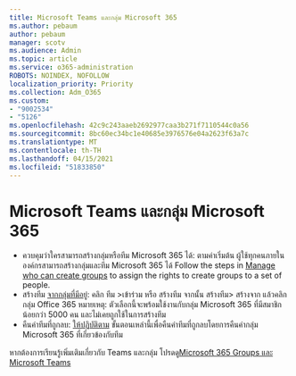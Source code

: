 ```yaml
---
title: Microsoft Teams และกลุ่ม Microsoft 365
ms.author: pebaum
author: pebaum
manager: scotv
ms.audience: Admin
ms.topic: article
ms.service: o365-administration
ROBOTS: NOINDEX, NOFOLLOW
localization_priority: Priority
ms.collection: Adm_O365
ms.custom:
- "9002534"
- "5126"
ms.openlocfilehash: 42c9c243aaeb2692977caa3b271f7110544c0a56
ms.sourcegitcommit: 8bc60ec34bc1e40685e3976576e04a2623f63a7c
ms.translationtype: MT
ms.contentlocale: th-TH
ms.lasthandoff: 04/15/2021
ms.locfileid: "51833850"
---
```

# <a name="microsoft-teams-and-microsoft-365-groups"></a>Microsoft Teams และกลุ่ม Microsoft 365

- ควบคุมว่าใครสามารถสร้างกลุ่มหรือทีม Microsoft 365 ได้: ตามค่าเริ่มต้น ผู้ใช้ทุกคนภายในองค์กรสามารถสร้างกลุ่มและทีม Microsoft 365 ได้ Follow the steps in [Manage who can create groups](https://support.office.com/article/4c46c8cb-17d0-44b5-9776-005fced8e618) to assign the rights to create groups to a set of people.
- สร้างทีม  [จากกลุ่มที่มีอยู่](https://support.microsoft.com/office/24ec428e-40d7-4a1a-ab87-29be7d145865): คลิก ทีม >เข้าร่วม หรือ สร้างทีม จากนั้น สร้างทีม> สร้างจาก แล้วคลิกกลุ่ม Office 365 หมายเหตุ: ตัวเลือกนี้จะพร้อมใช้งานกับกลุ่ม Microsoft 365 ที่มีสมาชิกน้อยกว่า 5000 คน และไม่เคยถูกใช้ในการสร้างทีม
- คืนค่าทีมที่ถูกลบ: [ให้ปฏิบัติตาม](https://docs.microsoft.com/microsoftteams/archive-or-delete-a-team#restore-a-deleted-team) ขั้นตอนเหล่านี้เพื่อคืนค่าทีมที่ถูกลบโดยการคืนค่ากลุ่ม Microsoft 365 ที่เกี่ยวข้องกับทีม

หากต้องการเรียนรู้เพิ่มเติมเกี่ยวกับ Teams และกลุ่ม โปรดดู[Microsoft 365 Groups และ Microsoft Teams](https://docs.microsoft.com/microsoftteams/office-365-groups)
